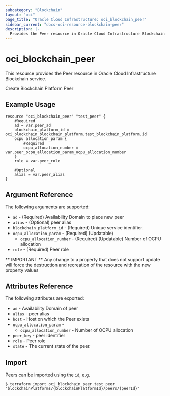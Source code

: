 ```yaml
---
subcategory: "Blockchain"
layout: "oci"
page_title: "Oracle Cloud Infrastructure: oci_blockchain_peer"
sidebar_current: "docs-oci-resource-blockchain-peer"
description: |-
  Provides the Peer resource in Oracle Cloud Infrastructure Blockchain service
---
```


# oci_blockchain_peer
This resource provides the Peer resource in Oracle Cloud Infrastructure Blockchain service.

Create Blockchain Platform Peer

## Example Usage

```hcl
resource "oci_blockchain_peer" "test_peer" {
	#Required
	ad = var.peer_ad
	blockchain_platform_id = oci_blockchain_blockchain_platform.test_blockchain_platform.id
	ocpu_allocation_param {
		#Required
		ocpu_allocation_number = var.peer_ocpu_allocation_param_ocpu_allocation_number
	}
	role = var.peer_role

	#Optional
	alias = var.peer_alias
}
```

## Argument Reference

The following arguments are supported:

* `ad` - (Required) Availability Domain to place new peer
* `alias` - (Optional) peer alias
* `blockchain_platform_id` - (Required) Unique service identifier.
* `ocpu_allocation_param` - (Required) (Updatable) 
	* `ocpu_allocation_number` - (Required) (Updatable) Number of OCPU allocation
* `role` - (Required) Peer role


** IMPORTANT **
Any change to a property that does not support update will force the destruction and recreation of the resource with the new property values

## Attributes Reference

The following attributes are exported:

* `ad` - Availability Domain of peer
* `alias` - peer alias
* `host` - Host on which the Peer exists
* `ocpu_allocation_param` - 
	* `ocpu_allocation_number` - Number of OCPU allocation
* `peer_key` - peer identifier
* `role` - Peer role
* `state` - The current state of the peer.

## Import

Peers can be imported using the `id`, e.g.

```
$ terraform import oci_blockchain_peer.test_peer "blockchainPlatforms/{blockchainPlatformId}/peers/{peerId}" 
```


